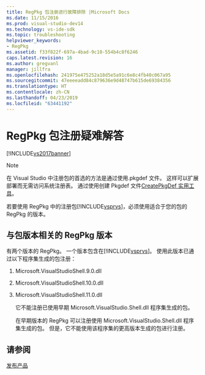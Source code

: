 ```yaml
---
title: RegPkg 包注册进行故障排除 |Microsoft Docs
ms.date: 11/15/2016
ms.prod: visual-studio-dev14
ms.technology: vs-ide-sdk
ms.topic: troubleshooting
helpviewer_keywords:
- RegPkg
ms.assetid: f33f822f-697a-4bad-9c10-554b4c8f6246
caps.latest.revision: 16
ms.author: gregvanl
manager: jillfra
ms.openlocfilehash: 241975e475252a18d5e5a91c6e8c4fb40c067a95
ms.sourcegitcommit: 47eeeeadd84c879636e9d48747b615de69384356
ms.translationtype: HT
ms.contentlocale: zh-CN
ms.lasthandoff: 04/23/2019
ms.locfileid: "63441192"
---
```

# <a name="troubleshooting-regpkg-package-registration"></a>RegPkg 包注册疑难解答
[!INCLUDE[vs2017banner](../../includes/vs2017banner.md)]

> [!NOTE]
> 在 Visual Studio 中注册包的首选的方法是通过使用.pkgdef 文件。 这样可以扩展部署而无需访问系统注册表。 通过使用创建 Pkgdef 文件[CreatePkgDef 实用工具](../../extensibility/internals/createpkgdef-utility.md)。  
  
 若要使用 RegPkg 中的注册包[!INCLUDE[vsprvs](../../includes/vsprvs-md.md)]，必须使用适合于您的包的 RegPkg 的版本。  
  
## <a name="regpkg-versions-related-to-package-versions"></a>与包版本相关的 RegPkg 版本  
 有两个版本的 RegPkg。 一个版本包含在[!INCLUDE[vsprvs](../../includes/vsprvs-md.md)]。 使用此版本已通过以下程序集生成的包注册：  
  
1. Microsoft.VisualStudioShell.9.0.dll  
  
2. Microsoft.VisualStudioShell.10.0.dll  
  
3. Microsoft.VisualStudioShell.11.0.dll  
  
   它不能注册已使用早期 Microsoft.VisualStudio.Shell.dll 程序集生成的包。  
  
   在早期版本的 RegPkg 可以注册使用 Microsoft.VisualStudio.Shell.dll 程序集生成的包。 但是，它不能使用该程序集的更高版本生成的包进行注册。  
  
## <a name="see-also"></a>请参阅  
 [发布产品](../../misc/releasing-a-visual-studio-integration-product.md)

